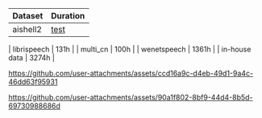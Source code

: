 | Dataset          | Duration          |
|---------------|---------------|
| aishell2 |     [test](https://mt-ai-speech-public.tos-cn-beijing.volces.com/mooer-omni-v1/omni_cm_a1.wav)     |

| librispeech | 131h      |
| multi_cn | 100h          |
| wenetspeech  | 1361h     |
| in-house data | 3274h  |


https://github.com/user-attachments/assets/ccd16a9c-d4eb-49d1-9a4c-46dd63f95931

https://github.com/user-attachments/assets/90a1f802-8bf9-44d4-8b5d-69730988686d 
